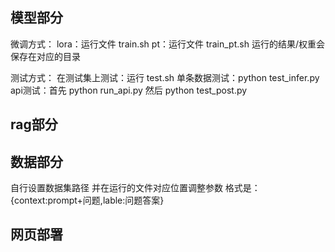 ## 模型部分
微调方式：
lora：运行文件 train.sh
pt：运行文件 train_pt.sh
运行的结果/权重会保存在对应的目录

测试方式：
在测试集上测试：运行 test.sh
单条数据测试：python test_infer.py
api测试：首先 python run_api.py 然后 python test_post.py


## rag部分


## 数据部分
自行设置数据集路径 并在运行的文件对应位置调整参数
格式是：{context:prompt+问题,lable:问题答案}


## 网页部署